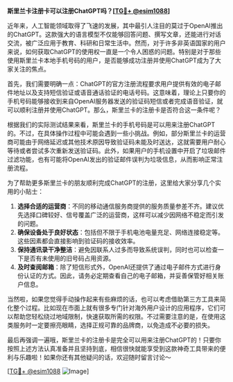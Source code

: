 **斯里兰卡注册卡可以注册ChatGPT吗？[[TG💪+ @esim1088](https://t.me/s/esim1088)]**

近年来，人工智能领域取得了飞速的发展，其中最引人注目的莫过于OpenAI推出的ChatGPT。这款强大的语言模型不仅能够回答问题、撰写文章，还能进行对话交流，被广泛应用于教育、科研和日常生活中。然而，对于许多非英语国家的用户来说，如何获取ChatGPT的使用权一直是一个令人困惑的问题。特别是对于那些使用斯里兰卡本地手机号码的用户，是否能够成功注册并使用ChatGPT成为了大家关注的焦点。

首先，我们需要明确一点：ChatGPT的官方注册流程要求用户提供有效的电子邮件地址以及支持短信验证或语音通话验证的电话号码。这意味着，理论上只要你的手机号码能够接收到来自OpenAI服务器发送的验证码短信或者完成语音验证，就可以顺利注册并使用ChatGPT。那么，斯里兰卡的注册卡是否符合这一条件呢？

根据我们的实际测试结果来看，斯里兰卡的手机号码是可以用来注册ChatGPT的。不过，在具体操作过程中可能会遇到一些小挑战。例如，部分斯里兰卡的运营商可能由于网络延迟或其他技术原因导致验证码未能及时送达，这就需要用户耐心等待或者尝试多次重新发送验证码。此外，如果用户的手机设置中开启了垃圾邮件过滤功能，也有可能将OpenAI发出的验证邮件误判为垃圾信息，从而影响正常注册流程。

为了帮助更多斯里兰卡的朋友顺利完成ChatGPT的注册，这里给大家分享几个实用的小贴士：

1. **选择合适的运营商**：不同的移动通信服务商提供的服务质量参差不齐。建议优先选择口碑较好、信号覆盖广泛的运营商，这样可以减少因网络不稳定而引发的问题。
2. **确保设备处于良好状态**：包括但不限于手机电池电量充足、网络连接稳定等。这些因素都会直接影响到验证码的接收效率。
3. **保持通讯录干净整洁**：避免因联系人过多而导致系统误判，同时也可以检查一下是否有未使用的旧号码占用资源。
4. **及时查阅邮箱**：除了短信形式外，OpenAI还提供了通过电子邮件方式进行身份认证的方式。因此，请务必定期查看自己的电子邮箱，并妥善保管好相关账户信息。

当然啦，如果您觉得手动操作起来有些麻烦的话，也可以考虑借助第三方工具来简化整个过程。比如现在市面上就有很多专门针对海外用户设计的应用程序，它们可以帮助您轻松绕过地域限制，快速获取所需的权限。不过需要注意的是，在使用这类服务时一定要擦亮眼睛，选择正规可靠的品牌商，以免造成不必要的损失。

最后再强调一遍哦，斯里兰卡的注册卡是完全可以用来注册ChatGPT的！只要你按照上述方法认真准备并且坚持到底，相信很快就能享受到这款神奇工具带来的便利与乐趣啦！如果你还有其他疑问的话，欢迎随时留言讨论～

[[TG💪+ @esim1088](https://t.me/s/esim1088) ![Image](https://i.postimg.cc/4NQfJmqS/Snipaste-2025-05-13-00-14-12.png)]